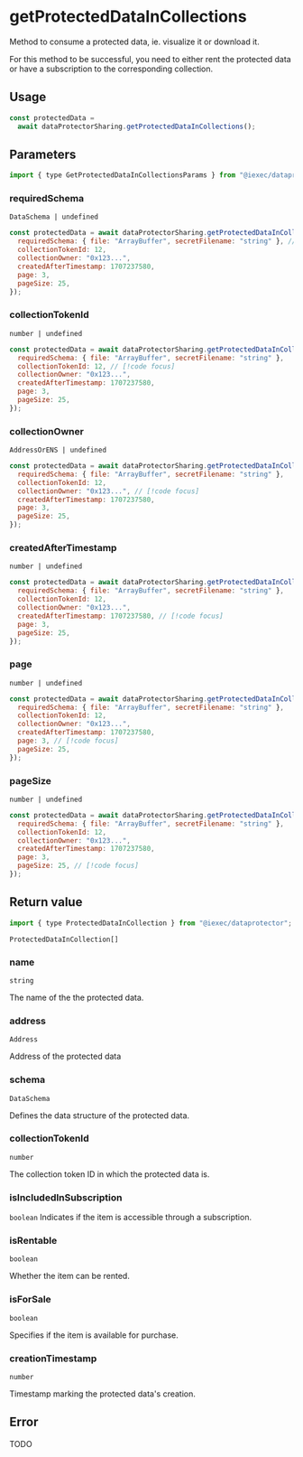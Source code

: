 # getProtectedDataInCollections

Method to consume a protected data, ie. visualize it or download it.

For this method to be successful, you need to either rent the protected data or have a
subscription to the corresponding collection.

## Usage

```javascript
const protectedData =
  await dataProtectorSharing.getProtectedDataInCollections();
```

## Parameters

```js
import { type GetProtectedDataInCollectionsParams } from "@iexec/dataprotector";
```

### requiredSchema

`DataSchema | undefined`

```javascript
const protectedData = await dataProtectorSharing.getProtectedDataInCollections({
  requiredSchema: { file: "ArrayBuffer", secretFilename: "string" }, // [!code focus]
  collectionTokenId: 12,
  collectionOwner: "0x123...",
  createdAfterTimestamp: 1707237580,
  page: 3,
  pageSize: 25,
});
```

### collectionTokenId

`number | undefined`

```javascript
const protectedData = await dataProtectorSharing.getProtectedDataInCollections({
  requiredSchema: { file: "ArrayBuffer", secretFilename: "string" },
  collectionTokenId: 12, // [!code focus]
  collectionOwner: "0x123...",
  createdAfterTimestamp: 1707237580,
  page: 3,
  pageSize: 25,
});
```

### collectionOwner

`AddressOrENS | undefined`

```javascript
const protectedData = await dataProtectorSharing.getProtectedDataInCollections({
  requiredSchema: { file: "ArrayBuffer", secretFilename: "string" },
  collectionTokenId: 12,
  collectionOwner: "0x123...", // [!code focus]
  createdAfterTimestamp: 1707237580,
  page: 3,
  pageSize: 25,
});
```

### createdAfterTimestamp

`number | undefined`

```javascript
const protectedData = await dataProtectorSharing.getProtectedDataInCollections({
  requiredSchema: { file: "ArrayBuffer", secretFilename: "string" },
  collectionTokenId: 12,
  collectionOwner: "0x123...",
  createdAfterTimestamp: 1707237580, // [!code focus]
  page: 3,
  pageSize: 25,
});
```

### page

`number | undefined`

```javascript
const protectedData = await dataProtectorSharing.getProtectedDataInCollections({
  requiredSchema: { file: "ArrayBuffer", secretFilename: "string" },
  collectionTokenId: 12,
  collectionOwner: "0x123...",
  createdAfterTimestamp: 1707237580,
  page: 3, // [!code focus]
  pageSize: 25,
});
```

### pageSize

`number | undefined`

```javascript
const protectedData = await dataProtectorSharing.getProtectedDataInCollections({
  requiredSchema: { file: "ArrayBuffer", secretFilename: "string" },
  collectionTokenId: 12,
  collectionOwner: "0x123...",
  createdAfterTimestamp: 1707237580,
  page: 3,
  pageSize: 25, // [!code focus]
});
```

## Return value

```js
import { type ProtectedDataInCollection } from "@iexec/dataprotector";
```

`ProtectedDataInCollection[]`

### name

`string`

The name of the the protected data.

### address

`Address`

Address of the protected data

### schema

`DataSchema`

Defines the data structure of the protected data.

### collectionTokenId

`number`

The collection token ID in which the protected data is.

### isIncludedInSubscription

`boolean`
Indicates if the item is accessible through a subscription.

### isRentable

`boolean`

Whether the item can be rented.

### isForSale

`boolean`

Specifies if the item is available for purchase.

### creationTimestamp

`number`

Timestamp marking the protected data's creation.

## Error

TODO

